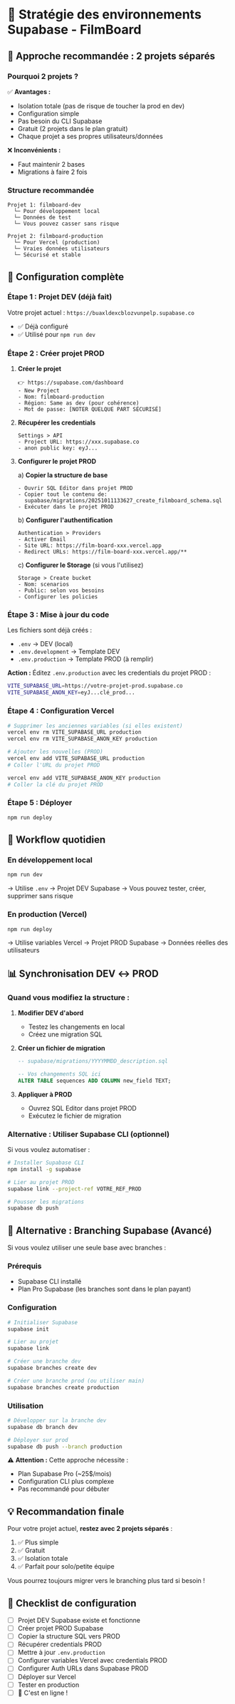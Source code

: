 # 🌿 Stratégie des environnements Supabase - FilmBoard

## 🎯 Approche recommandée : 2 projets séparés

### Pourquoi 2 projets ?

✅ **Avantages :**
- Isolation totale (pas de risque de toucher la prod en dev)
- Configuration simple
- Pas besoin du CLI Supabase
- Gratuit (2 projets dans le plan gratuit)
- Chaque projet a ses propres utilisateurs/données

❌ **Inconvénients :**
- Faut maintenir 2 bases
- Migrations à faire 2 fois

### Structure recommandée

```
Projet 1: filmboard-dev
  └─ Pour développement local
  └─ Données de test
  └─ Vous pouvez casser sans risque

Projet 2: filmboard-production
  └─ Pour Vercel (production)
  └─ Vraies données utilisateurs
  └─ Sécurisé et stable
```

## 🔧 Configuration complète

### Étape 1 : Projet DEV (déjà fait)

Votre projet actuel : `https://buaxldexcblozvunpelp.supabase.co`
- ✅ Déjà configuré
- ✅ Utilisé pour `npm run dev`

### Étape 2 : Créer projet PROD

1. **Créer le projet**
   ```
   👉 https://supabase.com/dashboard
   - New Project
   - Nom: filmboard-production
   - Région: Same as dev (pour cohérence)
   - Mot de passe: [NOTER QUELQUE PART SÉCURISÉ]
   ```

2. **Récupérer les credentials**
   ```
   Settings > API
   - Project URL: https://xxx.supabase.co
   - anon public key: eyJ...
   ```

3. **Configurer le projet PROD**

   a) **Copier la structure de base**
   ```
   - Ouvrir SQL Editor dans projet PROD
   - Copier tout le contenu de:
     supabase/migrations/20251011133627_create_filmboard_schema.sql
   - Exécuter dans le projet PROD
   ```

   b) **Configurer l'authentification**
   ```
   Authentication > Providers
   - Activer Email
   - Site URL: https://film-board-xxx.vercel.app
   - Redirect URLs: https://film-board-xxx.vercel.app/**
   ```

   c) **Configurer le Storage** (si vous l'utilisez)
   ```
   Storage > Create bucket
   - Nom: scenarios
   - Public: selon vos besoins
   - Configurer les policies
   ```

### Étape 3 : Mise à jour du code

Les fichiers sont déjà créés :
- `.env` → DEV (local)
- `.env.development` → Template DEV
- `.env.production` → Template PROD (à remplir)

**Action :**
Éditez `.env.production` avec les credentials du projet PROD :

```bash
VITE_SUPABASE_URL=https://votre-projet-prod.supabase.co
VITE_SUPABASE_ANON_KEY=eyJ...clé_prod...
```

### Étape 4 : Configuration Vercel

```bash
# Supprimer les anciennes variables (si elles existent)
vercel env rm VITE_SUPABASE_URL production
vercel env rm VITE_SUPABASE_ANON_KEY production

# Ajouter les nouvelles (PROD)
vercel env add VITE_SUPABASE_URL production
# Coller l'URL du projet PROD

vercel env add VITE_SUPABASE_ANON_KEY production
# Coller la clé du projet PROD
```

### Étape 5 : Déployer

```bash
npm run deploy
```

## 🔄 Workflow quotidien

### En développement local
```bash
npm run dev
```
→ Utilise `.env` → Projet DEV Supabase
→ Vous pouvez tester, créer, supprimer sans risque

### En production (Vercel)
```bash
npm run deploy
```
→ Utilise variables Vercel → Projet PROD Supabase
→ Données réelles des utilisateurs

## 📊 Synchronisation DEV ↔ PROD

### Quand vous modifiez la structure :

1. **Modifier DEV d'abord**
   - Testez les changements en local
   - Créez une migration SQL

2. **Créer un fichier de migration**
   ```sql
   -- supabase/migrations/YYYYMMDD_description.sql
   
   -- Vos changements SQL ici
   ALTER TABLE sequences ADD COLUMN new_field TEXT;
   ```

3. **Appliquer à PROD**
   - Ouvrez SQL Editor dans projet PROD
   - Exécutez le fichier de migration

### Alternative : Utiliser Supabase CLI (optionnel)

Si vous voulez automatiser :

```bash
# Installer Supabase CLI
npm install -g supabase

# Lier au projet PROD
supabase link --project-ref VOTRE_REF_PROD

# Pousser les migrations
supabase db push
```

## 🌿 Alternative : Branching Supabase (Avancé)

Si vous voulez utiliser une seule base avec branches :

### Prérequis
- Supabase CLI installé
- Plan Pro Supabase (les branches sont dans le plan payant)

### Configuration
```bash
# Initialiser Supabase
supabase init

# Lier au projet
supabase link

# Créer une branche dev
supabase branches create dev

# Créer une branche prod (ou utiliser main)
supabase branches create production
```

### Utilisation
```bash
# Développer sur la branche dev
supabase db branch dev

# Déployer sur prod
supabase db push --branch production
```

⚠️ **Attention :** Cette approche nécessite :
- Plan Supabase Pro (~25$/mois)
- Configuration CLI plus complexe
- Pas recommandé pour débuter

## 💡 Recommandation finale

Pour votre projet actuel, **restez avec 2 projets séparés** :

1. ✅ Plus simple
2. ✅ Gratuit
3. ✅ Isolation totale
4. ✅ Parfait pour solo/petite équipe

Vous pourrez toujours migrer vers le branching plus tard si besoin !

## 📝 Checklist de configuration

- [ ] Projet DEV Supabase existe et fonctionne
- [ ] Créer projet PROD Supabase
- [ ] Copier la structure SQL vers PROD
- [ ] Récupérer credentials PROD
- [ ] Mettre à jour `.env.production`
- [ ] Configurer variables Vercel avec credentials PROD
- [ ] Configurer Auth URLs dans Supabase PROD
- [ ] Déployer sur Vercel
- [ ] Tester en production
- [ ] 🎉 C'est en ligne !
